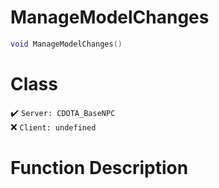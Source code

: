 # ManageModelChanges
```lua
void ManageModelChanges()
```
# Class
✔️ `Server: CDOTA_BaseNPC`  
❌ `Client: undefined`  

# Function Description

